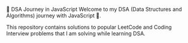 📌 DSA Journey in JavaScript
Welcome to my DSA (Data Structures and Algorithms) journey with JavaScript 🚀.

This repository contains solutions to popular LeetCode and Coding Interview problems that I am solving while learning DSA.

